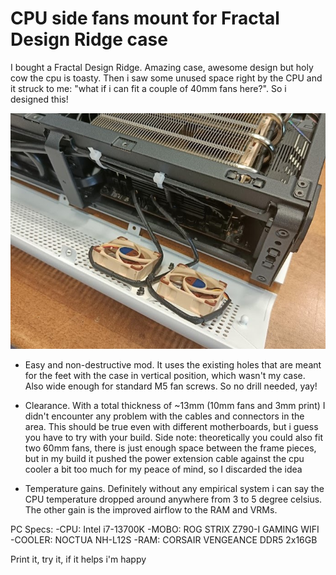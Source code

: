 # CPU side fans mount for Fractal Design Ridge case

I bought a Fractal Design Ridge. Amazing case, awesome design but holy cow the cpu is toasty. Then i saw some unused space right by the CPU and it struck to me: "what if i can fit a couple of 40mm fans here?". So i designed this!

![alt text](https://github.com/DreightPP/FractalRidgeCPUSideFan/blob/main/photos/IMG20230623154428.jpg)

- Easy and non-destructive mod.
It uses the existing holes that are meant for the feet with the case in vertical position, which wasn't my case. Also wide enough for standard M5 fan screws. So no drill needed, yay!

- Clearance. 
With a total thickness of ~13mm (10mm fans and 3mm print) I didn't encounter any problem with the cables and connectors in the area. This should be true even with different motherboards, but i guess you have to try with your build.
Side note: theoretically you could also fit two 60mm fans, there is just enough space between the frame pieces, but in my build it pushed the power extension cable against the cpu cooler a bit too much for my peace of mind, so I discarded the idea

- Temperature gains. 
Definitely without any empirical system i can say the CPU temperature dropped around anywhere from 3 to 5 degree celsius. The other gain is the improved airflow to the RAM and VRMs.

PC Specs:
-CPU: Intel i7-13700K
-MOBO: ROG STRIX Z790-I GAMING WIFI
-COOLER: NOCTUA NH-L12S
-RAM: CORSAIR VENGEANCE DDR5 2x16GB

Print it, try it, if it helps i'm happy
